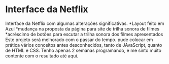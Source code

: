 # Interface da Netflix
Interface da Netflix com algumas alterações significativas.
*Layout feito em Azul
*mudança na proposta da página para site de trilha sonora de filmes
*acréscimo de botões para escutar a trilha sonora dos filmes apresentados
Este projeto será melhorado com o passar do tempo. pude colocar em prática vários conceitos antes desconhecidos, tanto de JAvaScript, quanto de HTML e CSS.
Tenho apenas 2 semanas programando, e me sinto muito contente com o resultado até aqui.
